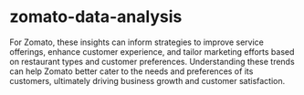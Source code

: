 # zomato-data-analysis

For Zomato, these insights can inform strategies to improve service offerings, enhance
customer experience, and tailor marketing efforts based on restaurant types and
customer preferences. Understanding these trends can help Zomato better cater to the
needs and preferences of its customers, ultimately driving business growth and
customer satisfaction.
